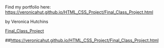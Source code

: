 Find my portfolio here: https://veronicahut.github.io/HTML_CSS_Project/Final_Class_Project.html 

 by <a id='https://veronicahut.github.io/HTML_CSS_Project/Final_Class_Project.html'>Veronica Hutchins</a> 
 
[Final_Class_Project](#https://veronicahut.github.io/HTML_CSS_Project/Final_Class_Project.html)
 
##https://veronicahut.github.io/HTML_CSS_Project/Final_Class_Project.html
